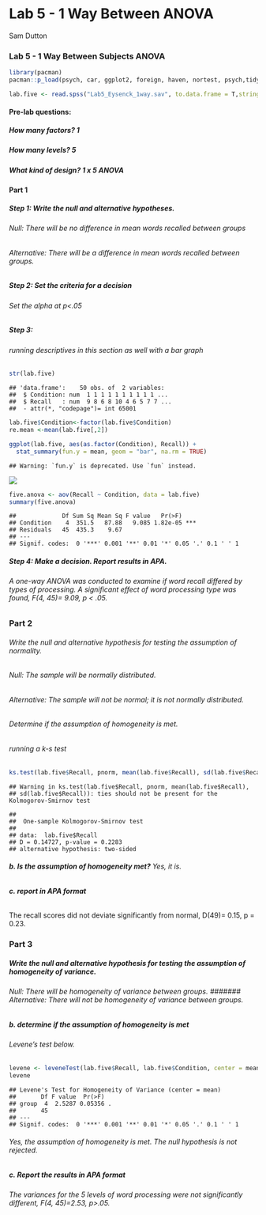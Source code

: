 Lab 5 - 1 Way Between ANOVA
================
Sam Dutton

### Lab 5 - 1 Way Between Subjects ANOVA

``` r
library(pacman)
pacman::p_load(psych, car, ggplot2, foreign, haven, nortest, psych,tidyverse,Rmisc)
```

``` r
lab.five <- read.spss("Lab5_Eysenck_1way.sav", to.data.frame = T,stringsAsFactors = TRUE)
```

#### **Pre-lab questions**:

##### How many factors? *1*

##### How many levels? *5*

##### What kind of design? *1 x 5 ANOVA*

#### **Part 1**

##### **Step 1**: Write the null and alternative hypotheses.

###### Null: There will be no difference in mean words recalled between groups

###### Alternative: There will be a difference in mean words recalled between groups.

##### **Step 2**: Set the criteria for a decision

###### Set the alpha at *p*&lt;.05

##### **Step 3**:

###### running descriptives in this section as well with a bar graph

``` r
str(lab.five)
```

    ## 'data.frame':    50 obs. of  2 variables:
    ##  $ Condition: num  1 1 1 1 1 1 1 1 1 1 ...
    ##  $ Recall   : num  9 8 6 8 10 4 6 5 7 7 ...
    ##  - attr(*, "codepage")= int 65001

``` r
lab.five$Condition<-factor(lab.five$Condition)
re.mean <-mean(lab.five[,2])

ggplot(lab.five, aes(as.factor(Condition), Recall)) + 
  stat_summary(fun.y = mean, geom = "bar", na.rm = TRUE) 
```

    ## Warning: `fun.y` is deprecated. Use `fun` instead.

![](Lab-5---1Way-btwn-ANOVA_files/figure-gfm/unnamed-chunk-4-1.png)<!-- -->

``` r
five.anova <- aov(Recall ~ Condition, data = lab.five)
summary(five.anova)
```

    ##             Df Sum Sq Mean Sq F value   Pr(>F)    
    ## Condition    4  351.5   87.88   9.085 1.82e-05 ***
    ## Residuals   45  435.3    9.67                     
    ## ---
    ## Signif. codes:  0 '***' 0.001 '**' 0.01 '*' 0.05 '.' 0.1 ' ' 1

##### **Step 4**: Make a decision. Report results in APA.

###### A one-way ANOVA was conducted to examine if word recall differed by types of processing. A significant effect of word processing type was found, *F*(4, 45)= 9.09, *p* &lt; .05.

### **Part 2**

###### Write the null and alternative hypothesis for testing the *assumption of normality*.

###### Null: The sample will be normally distributed.

###### Alternative: The sample will not be normal; it is not normally distributed.

###### *Determine if the assumption of homogeneity is met.*

###### running a k-s test

``` r
ks.test(lab.five$Recall, pnorm, mean(lab.five$Recall), sd(lab.five$Recall))
```

    ## Warning in ks.test(lab.five$Recall, pnorm, mean(lab.five$Recall),
    ## sd(lab.five$Recall)): ties should not be present for the Kolmogorov-Smirnov test

    ## 
    ##  One-sample Kolmogorov-Smirnov test
    ## 
    ## data:  lab.five$Recall
    ## D = 0.14727, p-value = 0.2283
    ## alternative hypothesis: two-sided

###### **b. Is the assumption of homogeneity met?** *Yes, it is.*

###### **c. report in APA format**

The recall scores did not deviate significantly from normal, D(49)=
0.15, p = 0.23.

### **Part 3**

##### *Write the null and alternative hypothesis for testing the assumption of homogeneity of variance.*

###### Null: There will be homogeneity of variance between groups. \#\#\#\#\#\#\# Alternative: There will not be homogeneity of variance between groups.

##### *b. determine if the assumption of homogeneity is met*

###### Levene’s test below.

``` r
levene <- leveneTest(lab.five$Recall, lab.five$Condition, center = mean)
levene
```

    ## Levene's Test for Homogeneity of Variance (center = mean)
    ##       Df F value  Pr(>F)  
    ## group  4  2.5287 0.05356 .
    ##       45                  
    ## ---
    ## Signif. codes:  0 '***' 0.001 '**' 0.01 '*' 0.05 '.' 0.1 ' ' 1

###### Yes, the assumption of homogeneity is met. The null hypothesis is not rejected.

##### *c. Report the results in APA format*

###### The variances for the 5 levels of word processing were not significantly different, *F*(4, 45)=2.53, *p*&gt;.05.
